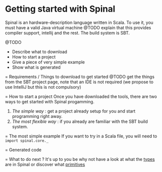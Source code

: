Getting started with Spinal
===========================

Spinal is an hardware-description language written in Scala. To use it, you must have a valid Java virtual machine @TODO explain that this provides compiler support, intellij and the rest. The build system is SBT.

@TODO 
- Describe what to download
- How to start a project
- Give a piece of very simple example
- Show what is generated

= Requirements / Things to download to get started
@TODO get the things from the SBT project page, note that an IDE is not required (we propose to use IntelliJ but this is not compulsory)

= How to start a project
Once you have downloaded the tools, there are two ways to get started with Spinal progamming.

1. *The simple way* : get a project already setup for you and start programming right away.
1. *The most flexible way* : if you already are familiar with the SBT build system.

= The most simple example 
If you want to try in a Scala file, you will need to `import spinal.core._` 

= Generated code

= What to do next ?
It's up to you be why not have a look at what the [types](types.md) are in Spinal or discover what [primitives]()